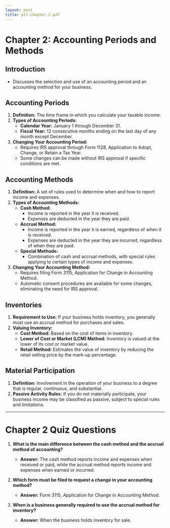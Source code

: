 ```yaml
---
layout: post
title: p17.chapter.2.pdf
--- 
```


# Chapter 2: Accounting Periods and Methods

## Introduction
- Discusses the selection and use of an accounting period and an accounting method for your business.

## Accounting Periods
1. **Definition:** The time frame in which you calculate your taxable income.
2. **Types of Accounting Periods:**
   - **Calendar Year:** January 1 through December 31.
   - **Fiscal Year:** 12 consecutive months ending on the last day of any month except December.
3. **Changing Your Accounting Period:**
   - Requires IRS approval through Form 1128, Application to Adopt, Change, or Retain a Tax Year.
   - Some changes can be made without IRS approval if specific conditions are met.

## Accounting Methods
1. **Definition:** A set of rules used to determine when and how to report income and expenses.
2. **Types of Accounting Methods:**
   - **Cash Method:**
     - Income is reported in the year it is received.
     - Expenses are deducted in the year they are paid.
   - **Accrual Method:**
     - Income is reported in the year it is earned, regardless of when it is received.
     - Expenses are deducted in the year they are incurred, regardless of when they are paid.
   - **Special Methods:**
     - Combination of cash and accrual methods, with special rules applying to certain types of income and expenses.
3. **Changing Your Accounting Method:**
   - Requires filing Form 3115, Application for Change in Accounting Method.
   - Automatic consent procedures are available for some changes, eliminating the need for IRS approval.

## Inventories
1. **Requirement to Use:** If your business holds inventory, you generally must use an accrual method for purchases and sales.
2. **Valuing Inventory:**
   - **Cost Method:** Based on the cost of items in inventory.
   - **Lower of Cost or Market (LCM) Method:** Inventory is valued at the lower of its cost or market value.
   - **Retail Method:** Estimates the value of inventory by reducing the retail selling price by the mark-up percentage.

## Material Participation
1. **Definition:** Involvement in the operation of your business to a degree that is regular, continuous, and substantial.
2. **Passive Activity Rules:** If you do not materially participate, your business income may be classified as passive, subject to special rules and limitations.

---

# Chapter 2 Quiz Questions

1. **What is the main difference between the cash method and the accrual method of accounting?**
   - **Answer:** The cash method reports income and expenses when received or paid, while the accrual method reports income and expenses when earned or incurred.

2. **Which form must be filed to request a change in your accounting method?**
   - **Answer:** Form 3115, Application for Change in Accounting Method.

3. **When is a business generally required to use the accrual method for inventory?**
   - **Answer:** When the business holds inventory for sale.
